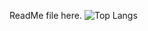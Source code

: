 ReadMe file here.
![Top Langs](https://github-readme-stats.vercel.app/api/top-langs/?username=anuraghazra&layout=compact)
